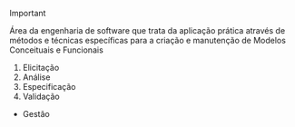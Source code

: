 > [!important]  
> Área da engenharia de software que trata da aplicação prática através de métodos e técnicas específicas para a criação e manutenção de Modelos Conceituais e Funcionais  


1. Elicitação
2. Análise
3. Especificação
4. Validação

- Gestão